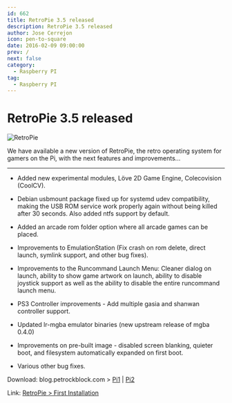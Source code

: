 ```yaml
---
id: 662
title: RetroPie 3.5 released
description: RetroPie 3.5 released
author: Jose Cerrejon
icon: pen-to-square
date: 2016-02-09 09:00:00
prev: /
next: false
category:
  - Raspberry PI
tag:
  - Raspberry PI
---
```


# RetroPie 3.5 released

![RetroPie](/images/2016/01/retropie.png)

We have available a new version of RetroPie, the retro operating system for gamers on the Pi, with the next features and improvements...
- - -

* Added new experimental modules, Lӧve 2D Game Engine, Colecovision (CoolCV).

* Debian usbmount package fixed up for systemd udev compatibility, making the USB ROM service work properly again without being killed after 30 seconds. Also added ntfs support by default.

* Added an arcade rom folder option where all arcade games can be placed.

* Improvements to EmulationStation (Fix crash on rom delete, direct launch, symlink support, and other bug fixes).

* Improvements to the Runcommand Launch Menu: Cleaner dialog on launch, ability to show game artwork on launch, ability to disable joystick support as well as the ability to disable the entire runcommand launch menu.

* PS3 Controller improvements - Add multiple gasia and shanwan controller support.

* Updated lr-mgba emulator binaries (new upstream release of mgba 0.4.0)

* Improvements on pre-built image - disabled screen blanking, quieter boot, and filesystem automatically expanded on first boot.

* Various other bug fixes.

Download: blog.petrockblock.com > [Pi1](http://blog.petrockblock.com/retropie/retropie-downloads/retropie-image-for-raspberry-pi-1/) | [Pi2](http://blog.petrockblock.com/retropie/retropie-downloads/retropie-sd-card-image-for-raspberry-pi-2-2/)

Link: [RetroPie > First Installation](https://github.com/retropie/RetroPie-Setup/wiki/First-Installation)